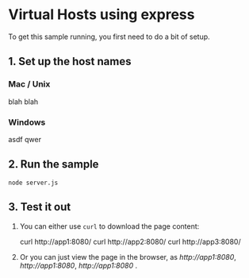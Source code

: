 
# Virtual Hosts using express

To get this sample running, you first need to do a bit of setup.

## 1. Set up the host names

### Mac / Unix

blah blah

### Windows

asdf qwer

## 2. Run the sample

    node server.js

## 3. Test it out

1. You can either use `curl` to download the page content:

    curl http://app1:8080/
    curl http://app2:8080/
    curl http://app3:8080/

1. Or you can just view the page in the browser, as _http://app1:8080_, _http://app1:8080_, _http://app1:8080_ .

